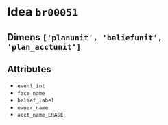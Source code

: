 # Idea `br00051`

## Dimens `['planunit', 'beliefunit', 'plan_acctunit']`

## Attributes
- `event_int`
- `face_name`
- `belief_label`
- `owner_name`
- `acct_name_ERASE`
